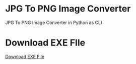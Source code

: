# JPG To PNG Image Converter
 JPG To PNG Image Converter in Python as CLI

# Download EXE FIle
[Download EXE File](master/Windows%20EXE%20File/JPG_To_PNG.zip)